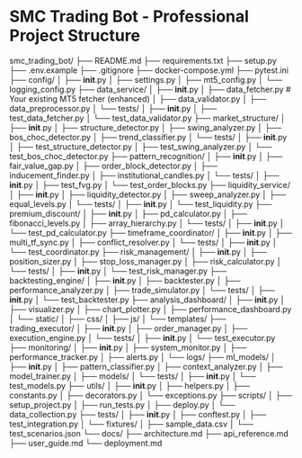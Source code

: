 # SMC Trading Bot - Professional Project Structure

smc_trading_bot/
├── README.md
├── requirements.txt
├── setup.py
├── .env.example
├── .gitignore
├── docker-compose.yml
├── pytest.ini
├── config/
│   ├── __init__.py
│   ├── settings.py
│   ├── mt5_config.py
│   └── logging_config.py
├── data_service/
│   ├── __init__.py
│   ├── data_fetcher.py          # Your existing MT5 fetcher (enhanced)
│   ├── data_validator.py
│   ├── data_preprocessor.py
│   └── tests/
│       ├── __init__.py
│       ├── test_data_fetcher.py
│       └── test_data_validator.py
├── market_structure/
│   ├── __init__.py
│   ├── structure_detector.py
│   ├── swing_analyzer.py
│   ├── bos_choc_detector.py
│   ├── trend_classifier.py
│   └── tests/
│       ├── __init__.py
│       ├── test_structure_detector.py
│       ├── test_swing_analyzer.py
│       └── test_bos_choc_detector.py
├── pattern_recognition/
│   ├── __init__.py
│   ├── fair_value_gap.py
│   ├── order_block_detector.py
│   ├── inducement_finder.py
│   ├── institutional_candles.py
│   └── tests/
│       ├── __init__.py
│       ├── test_fvg.py
│       └── test_order_blocks.py
├── liquidity_service/
│   ├── __init__.py
│   ├── liquidity_detector.py
│   ├── sweep_analyzer.py
│   ├── equal_levels.py
│   └── tests/
│       ├── __init__.py
│       └── test_liquidity.py
├── premium_discount/
│   ├── __init__.py
│   ├── pd_calculator.py
│   ├── fibonacci_levels.py
│   ├── array_hierarchy.py
│   └── tests/
│       ├── __init__.py
│       └── test_pd_calculator.py
├── timeframe_coordinator/
│   ├── __init__.py
│   ├── multi_tf_sync.py
│   ├── conflict_resolver.py
│   └── tests/
│       ├── __init__.py
│       └── test_coordinator.py
├── risk_management/
│   ├── __init__.py
│   ├── position_sizer.py
│   ├── stop_loss_manager.py
│   ├── risk_calculator.py
│   └── tests/
│       ├── __init__.py
│       └── test_risk_manager.py
├── backtesting_engine/
│   ├── __init__.py
│   ├── backtester.py
│   ├── performance_analyzer.py
│   ├── trade_simulator.py
│   └── tests/
│       ├── __init__.py
│       └── test_backtester.py
├── analysis_dashboard/
│   ├── __init__.py
│   ├── visualizer.py
│   ├── chart_plotter.py
│   ├── performance_dashboard.py
│   └── static/
│       ├── css/
│       ├── js/
│       └── templates/
├── trading_executor/
│   ├── __init__.py
│   ├── order_manager.py
│   ├── execution_engine.py
│   └── tests/
│       ├── __init__.py
│       └── test_executor.py
├── monitoring/
│   ├── __init__.py
│   ├── system_monitor.py
│   ├── performance_tracker.py
│   ├── alerts.py
│   └── logs/
├── ml_models/
│   ├── __init__.py
│   ├── pattern_classifier.py
│   ├── context_analyzer.py
│   ├── model_trainer.py
│   ├── models/
│   └── tests/
│       ├── __init__.py
│       └── test_models.py
├── utils/
│   ├── __init__.py
│   ├── helpers.py
│   ├── constants.py
│   ├── decorators.py
│   └── exceptions.py
├── scripts/
│   ├── setup_project.py
│   ├── run_tests.py
│   ├── deploy.py
│   └── data_collection.py
├── tests/
│   ├── __init__.py
│   ├── conftest.py
│   ├── test_integration.py
│   └── fixtures/
│       ├── sample_data.csv
│       └── test_scenarios.json
└── docs/
    ├── architecture.md
    ├── api_reference.md
    ├── user_guide.md
    └── deployment.md